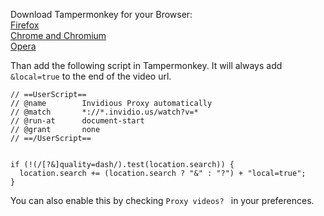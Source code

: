 Download Tampermonkey for your Browser:  
[Firefox](https://addons.mozilla.org/firefox/addon/tampermonkey/)  
[Chrome and Chromium](https://chrome.google.com/webstore/detail/tampermonkey/dhdgffkkebhmkfjojejmpbldmpobfkfo)  
[Opera](https://addons.opera.com/extensions/details/tampermonkey-beta/)  

Than add the following script in Tampermonkey. It will always add `&local=true` to the end of the video url.

```
// ==UserScript==
// @name        Invidious Proxy automatically
// @match       *://*.invidio.us/watch?v=*
// @run-at      document-start
// @grant       none
// ==/UserScript==


if (!(/[?&]quality=dash/).test(location.search)) {
  location.search += (location.search ? "&" : "?") + "local=true";
}
```

You can also enable this by checking `Proxy videos? ` in your preferences.